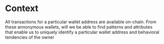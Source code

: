 # Context

All transactions for a particular wallet address are available on-chain. From
these annonymous wallets, will we be able to find patterns and attributes that
enable us to uniquely identify a particular wallet address and behavioral
tendencies of the owner

